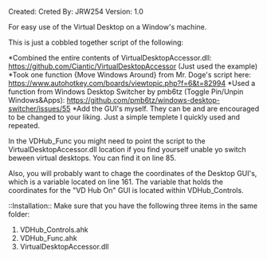Created: 
Creted By: JRW254
Version: 1.0

For easy use of the Virtual Desktop on a Window's machine. 

This is just a cobbled together script of the following:

*Combined the entire contents of VirtualDesktopAccessor.dll: https://github.com/Ciantic/VirtualDesktopAccessor (Just used the example)
*Took one function {Move Windows Around} from Mr. Doge's script here: https://www.autohotkey.com/boards/viewtopic.php?f=6&t=82994
*Used a function from Windows Desktop Switcher by pmb6tz (Toggle Pin/Unpin Windows&Apps): https://github.com/pmb6tz/windows-desktop-switcher/issues/55
*Add the GUI's myself. They can be and are encouraged to be changed to your liking. Just a simple templete I quickly used and repeated. 


In the VDHub_Func you might need to point the script to the VirtualDesktopAccessor.dll location if you find yourself unable yo switch beween virtual desktops. You can find it on line 85. 

Also, you will probably want to chage the coordinates of the Desktop GUI's, which is a variable located on line 161. The variable that holds the coordinates for the "VD Hub On" GUI is located within VDHub_Controls.


::Installation::
Make sure that you have the following three items in the same folder:
1. VDHub_Controls.ahk
2. VDHub_Func.ahk
3. VirtualDesktopAccessor.dll
